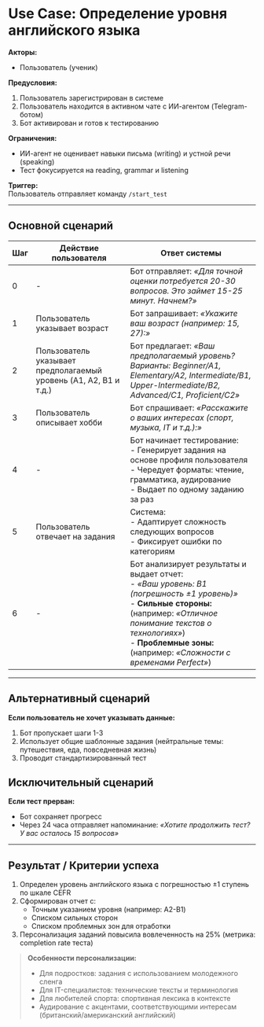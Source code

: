 # Use Case: Определение уровня английского языка

**Акторы:**  
- Пользователь (ученик)  

**Предусловия:**  
1. Пользователь зарегистрирован в системе  
2. Пользователь находится в активном чате с ИИ-агентом (Telegram-ботом)  
3. Бот активирован и готов к тестированию  

**Ограничения:**  
- ИИ-агент не оценивает навыки письма (writing) и устной речи (speaking)  
- Тест фокусируется на reading, grammar и listening  

**Триггер:**  
Пользователь отправляет команду `/start_test`  

---

## Основной сценарий  

| Шаг | Действие пользователя               | Ответ системы                                                                 |
|-----|-------------------------------------|------------------------------------------------------------------------------|
| 0   | -                                   | Бот отправляет: *«Для точной оценки потребуется 20-30 вопросов. Это займет 15-25 минут. Начнем?»* |
| 1   | Пользователь указывает возраст      | Бот запрашивает: *«Укажите ваш возраст (например: 15, 27):»*                |
| 2   | Пользователь указывает предполагаемый уровень (A1, A2, B1 и т.д.) | Бот предлагает: *«Ваш предполагаемый уровень? Варианты: Beginner/A1, Elementary/A2, Intermediate/B1, Upper-Intermediate/B2, Advanced/C1, Proficient/C2»* |
| 3   | Пользователь описывает хобби        | Бот спрашивает: *«Расскажите о ваших интересах (спорт, музыка, IT и т.д.):»* |
| 4   | -                                   | Бот начинает тестирование: <br>- Генерирует задания на основе профиля пользователя<br>- Чередует форматы: чтение, грамматика, аудирование<br>- Выдает по одному заданию за раз |
| 5   | Пользователь отвечает на задания    | Система:<br>- Адаптирует сложность следующих вопросов<br>- Фиксирует ошибки по категориям |
| 6   | -                                   | Бот анализирует результаты и выдает отчет:<br>- *«Ваш уровень: B1 (погрешность ±1 уровень)»*<br>- **Сильные стороны:** (например: *«Отличное понимание текстов о технологиях»*)<br>- **Проблемные зоны:** (например: *«Сложности с временами Perfect»*) |

---

## Альтернативный сценарий  
**Если пользователь не хочет указывать данные:**  
1. Бот пропускает шаги 1-3  
2. Использует общие шаблонные задания (нейтральные темы: путешествия, еда, повседневная жизнь)  
3. Проводит стандартизированный тест  

## Исключительный сценарий  
**Если тест прерван:**  
- Бот сохраняет прогресс  
- Через 24 часа отправляет напоминание: *«Хотите продолжить тест? У вас осталось 15 вопросов»*  

---

## Результат / Критерии успеха  
1. Определен уровень английского языка с погрешностью ±1 ступень по шкале CEFR  
2. Сформирован отчет с:  
   - Точным указанием уровня (например: A2-B1)  
   - Списком сильных сторон  
   - Списком проблемных зон для отработки  
3. Персонализация заданий повысила вовлеченность на 25% (метрика: completion rate теста)  

> **Особенности персонализации:**  
> - Для подростков: задания с использованием молодежного сленга  
> - Для IT-специалистов: технические тексты и терминология  
> - Для любителей спорта: спортивная лексика в контексте  
> - Аудирование с акцентами, соответствующими интересам (британский/американский английский)